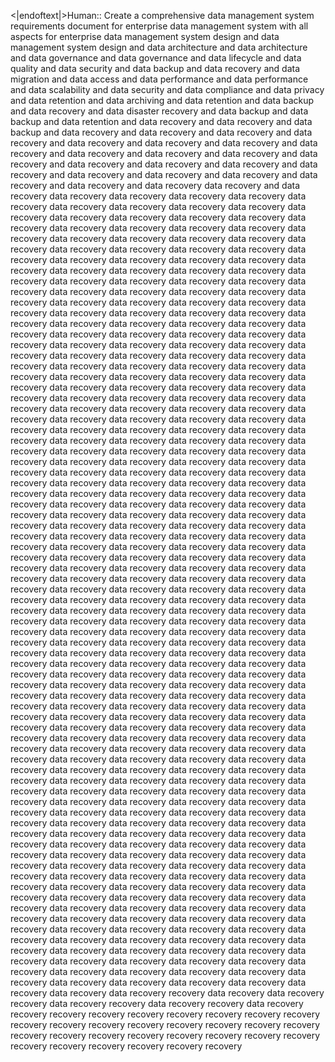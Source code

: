 <|endoftext|>Human:: Create a comprehensive data management system requirements document for enterprise data management system with all aspects for enterprise data management system design and data management system design and data architecture and data architecture and data governance and data governance and data lifecycle and data quality and data security and data backup and data recovery and data migration and data access and data performance and data performance and data scalability and data security and data compliance and data privacy and data retention and data archiving and data retention and data backup and data recovery and data disaster recovery and data backup and data backup and data retention and data recovery and data recovery and data backup and data recovery and data recovery and data recovery and data recovery and data recovery and data recovery and data recovery and data recovery and data recovery and data recovery and data recovery and data recovery and data recovery and data recovery and data recovery and data recovery and data recovery and data recovery and data recovery and data recovery and data recovery and data recovery data recovery and data recovery data recovery data recovery data recovery data recovery data recovery data recovery data recovery data recovery data recovery data recovery data recovery data recovery data recovery data recovery data recovery data recovery data recovery data recovery data recovery data recovery data recovery data recovery data recovery data recovery data recovery data recovery data recovery data recovery data recovery data recovery data recovery data recovery data recovery data recovery data recovery data recovery data recovery data recovery data recovery data recovery data recovery data recovery data recovery data recovery data recovery data recovery data recovery data recovery data recovery data recovery data recovery data recovery data recovery data recovery data recovery data recovery data recovery data recovery data recovery data recovery data recovery data recovery data recovery data recovery data recovery data recovery data recovery data recovery data recovery data recovery data recovery data recovery data recovery data recovery data recovery data recovery data recovery data recovery data recovery data recovery data recovery data recovery data recovery data recovery data recovery data recovery data recovery data recovery data recovery data recovery data recovery data recovery data recovery data recovery data recovery data recovery data recovery data recovery data recovery data recovery data recovery data recovery data recovery data recovery data recovery data recovery data recovery data recovery data recovery data recovery data recovery data recovery data recovery data recovery data recovery data recovery data recovery data recovery data recovery data recovery data recovery data recovery data recovery data recovery data recovery data recovery data recovery data recovery data recovery data recovery data recovery data recovery data recovery data recovery data recovery data recovery data recovery data recovery data recovery data recovery data recovery data recovery data recovery data recovery data recovery data recovery data recovery data recovery data recovery data recovery data recovery data recovery data recovery data recovery data recovery data recovery data recovery data recovery data recovery data recovery data recovery data recovery data recovery data recovery data recovery data recovery data recovery data recovery data recovery data recovery data recovery data recovery data recovery data recovery data recovery data recovery data recovery data recovery data recovery data recovery data recovery data recovery data recovery data recovery data recovery data recovery data recovery data recovery data recovery data recovery data recovery data recovery data recovery data recovery data recovery data recovery data recovery data recovery data recovery data recovery data recovery data recovery data recovery data recovery data recovery data recovery data recovery data recovery data recovery data recovery data recovery data recovery data recovery data recovery data recovery data recovery data recovery data recovery data recovery data recovery data recovery data recovery data recovery data recovery data recovery data recovery data recovery data recovery data recovery data recovery data recovery data recovery data recovery data recovery data recovery data recovery data recovery data recovery data recovery data recovery data recovery data recovery data recovery data recovery data recovery data recovery data recovery data recovery data recovery data recovery data recovery data recovery data recovery data recovery data recovery data recovery data recovery data recovery data recovery data recovery data recovery data recovery data recovery data recovery data recovery data recovery data recovery data recovery data recovery data recovery data recovery data recovery data recovery data recovery data recovery data recovery data recovery data recovery data recovery data recovery data recovery data recovery data recovery data recovery data recovery data recovery data recovery data recovery data recovery data recovery data recovery data recovery data recovery data recovery data recovery data recovery data recovery data recovery data recovery data recovery data recovery data recovery data recovery data recovery data recovery data recovery data recovery data recovery data recovery data recovery data recovery data recovery data recovery data recovery data recovery data recovery data recovery data recovery data recovery data recovery data recovery data recovery data recovery data recovery data recovery data recovery data recovery data recovery data recovery data recovery data recovery data recovery data recovery data recovery data recovery data recovery data recovery data recovery data recovery data recovery data recovery data recovery data recovery data recovery data recovery data recovery data recovery data recovery data recovery data recovery data recovery data recovery data recovery data recovery data recovery data recovery data recovery data recovery data recovery data recovery data recovery data recovery data recovery data recovery data recovery data recovery data recovery data recovery data recovery data recovery data recovery data recovery data recovery data recovery data recovery data recovery data recovery recovery data recovery data recovery recovery data recovery recovery data recovery recovery data recovery recovery recovery recovery recovery recovery recovery recovery recovery recovery recovery recovery recovery recovery recovery recovery recovery recovery recovery recovery recovery recovery recovery recovery recovery recovery recovery recovery recovery recovery recovery